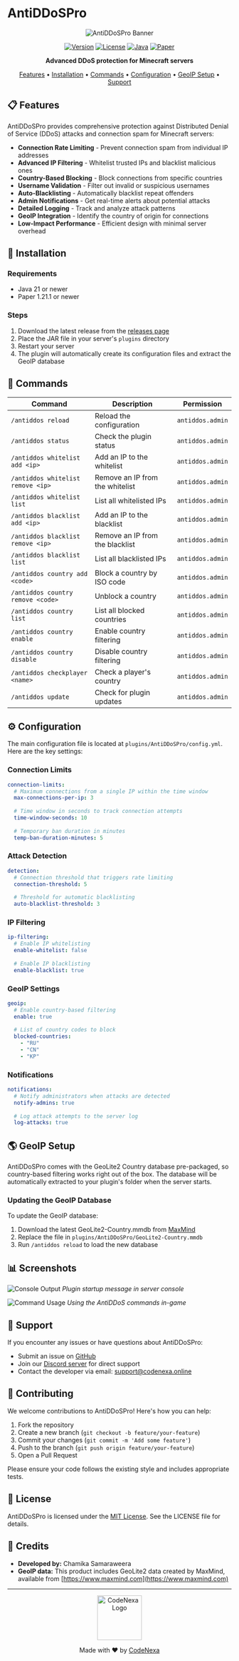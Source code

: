 # AntiDDoSPro 

<div align="center">

![AntiDDoSPro Banner](https://i.imgur.com/placeholder.png)

[![Version](https://img.shields.io/github/v/release/teaminfinitydev/AntiDDoSPro?style=flat-square)](https://github.com/teaminfinitydev/AntiDDoSPro/releases)
[![License](https://img.shields.io/github/license/teaminfinitydev/AntiDDoSPro?style=flat-square)](LICENSE)
[![Java](https://img.shields.io/badge/Java-21-orange.svg?style=flat-square)](https://www.oracle.com/java/)
[![Paper](https://img.shields.io/badge/Paper-1.21.1-blue.svg?style=flat-square)](https://papermc.io/)

**Advanced DDoS protection for Minecraft servers**

[Features](#-features) • 
[Installation](#-installation) • 
[Commands](#-commands) • 
[Configuration](#-configuration) • 
[GeoIP Setup](#-geoip-setup) • 
[Support](#-support)

</div>

## 📋 Features

AntiDDoSPro provides comprehensive protection against Distributed Denial of Service (DDoS) attacks and connection spam for Minecraft servers:

- **Connection Rate Limiting** - Prevent connection spam from individual IP addresses
- **Advanced IP Filtering** - Whitelist trusted IPs and blacklist malicious ones
- **Country-Based Blocking** - Block connections from specific countries
- **Username Validation** - Filter out invalid or suspicious usernames
- **Auto-Blacklisting** - Automatically blacklist repeat offenders
- **Admin Notifications** - Get real-time alerts about potential attacks
- **Detailed Logging** - Track and analyze attack patterns
- **GeoIP Integration** - Identify the country of origin for connections
- **Low-Impact Performance** - Efficient design with minimal server overhead

## 💾 Installation

### Requirements
- Java 21 or newer
- Paper 1.21.1 or newer

### Steps
1. Download the latest release from the [releases page](https://github.com/teaminfinitydev/AntiDDoSPro/releases)
2. Place the JAR file in your server's `plugins` directory
3. Restart your server
4. The plugin will automatically create its configuration files and extract the GeoIP database

## 🔧 Commands

| Command | Description | Permission |
|---------|-------------|------------|
| `/antiddos reload` | Reload the configuration | `antiddos.admin` |
| `/antiddos status` | Check the plugin status | `antiddos.admin` |
| `/antiddos whitelist add <ip>` | Add an IP to the whitelist | `antiddos.admin` |
| `/antiddos whitelist remove <ip>` | Remove an IP from the whitelist | `antiddos.admin` |
| `/antiddos whitelist list` | List all whitelisted IPs | `antiddos.admin` |
| `/antiddos blacklist add <ip>` | Add an IP to the blacklist | `antiddos.admin` |
| `/antiddos blacklist remove <ip>` | Remove an IP from the blacklist | `antiddos.admin` |
| `/antiddos blacklist list` | List all blacklisted IPs | `antiddos.admin` |
| `/antiddos country add <code>` | Block a country by ISO code | `antiddos.admin` |
| `/antiddos country remove <code>` | Unblock a country | `antiddos.admin` |
| `/antiddos country list` | List all blocked countries | `antiddos.admin` |
| `/antiddos country enable` | Enable country filtering | `antiddos.admin` |
| `/antiddos country disable` | Disable country filtering | `antiddos.admin` |
| `/antiddos checkplayer <name>` | Check a player's country | `antiddos.admin` |
| `/antiddos update` | Check for plugin updates | `antiddos.admin` |

## ⚙️ Configuration

The main configuration file is located at `plugins/AntiDDoSPro/config.yml`. Here are the key settings:

### Connection Limits
```yaml
connection-limits:
  # Maximum connections from a single IP within the time window
  max-connections-per-ip: 3
  
  # Time window in seconds to track connection attempts
  time-window-seconds: 10
  
  # Temporary ban duration in minutes
  temp-ban-duration-minutes: 5
```

### Attack Detection
```yaml
detection:
  # Connection threshold that triggers rate limiting
  connection-threshold: 5
  
  # Threshold for automatic blacklisting
  auto-blacklist-threshold: 3
```

### IP Filtering
```yaml
ip-filtering:
  # Enable IP whitelisting
  enable-whitelist: false
  
  # Enable IP blacklisting
  enable-blacklist: true
```

### GeoIP Settings
```yaml
geoip:
  # Enable country-based filtering
  enable: true
  
  # List of country codes to block
  blocked-countries:
    - "RU"
    - "CN"
    - "KP"
```

### Notifications
```yaml
notifications:
  # Notify administrators when attacks are detected
  notify-admins: true
  
  # Log attack attempts to the server log
  log-attacks: true
```

## 🌎 GeoIP Setup

AntiDDoSPro comes with the GeoLite2 Country database pre-packaged, so country-based filtering works right out of the box. The database will be automatically extracted to your plugin's folder when the server starts.

### Updating the GeoIP Database

To update the GeoIP database:

1. Download the latest GeoLite2-Country.mmdb from [MaxMind](https://dev.maxmind.com/geoip/geolite2-free-geolocation-data)
2. Replace the file in `plugins/AntiDDoSPro/GeoLite2-Country.mmdb`
3. Run `/antiddos reload` to load the new database

## 📊 Screenshots

![Console Output](https://i.imgur.com/placeholder.png)
*Plugin startup message in server console*

![Command Usage](https://i.imgur.com/placeholder.png)
*Using the AntiDDoS commands in-game*

## 🔔 Support

If you encounter any issues or have questions about AntiDDoSPro:

- Submit an issue on [GitHub](https://github.com/teaminfinitydev/AntiDDoSPro/issues)
- Join our [Discord server](https://codenexa.online/developers) for direct support
- Contact the developer via email: support@codenexa.online

## 👥 Contributing

We welcome contributions to AntiDDoSPro! Here's how you can help:

1. Fork the repository
2. Create a new branch (`git checkout -b feature/your-feature`)
3. Commit your changes (`git commit -m 'Add some feature'`)
4. Push to the branch (`git push origin feature/your-feature`)
5. Open a Pull Request

Please ensure your code follows the existing style and includes appropriate tests.

## 📄 License

AntiDDoSPro is licensed under the [MIT License](LICENSE). See the LICENSE file for details.

## 👏 Credits

- **Developed by:** Chamika Samaraweera
- **GeoIP data:** This product includes GeoLite2 data created by MaxMind, available from [https://www.maxmind.com](https://www.maxmind.com)

---

<div align="center">
  <img src="https://i.imgur.com/placeholder.png" width="100" alt="CodeNexa Logo">
  <p>Made with ❤️ by <a href="https://codenexa.online">CodeNexa</a></p>
</div>
